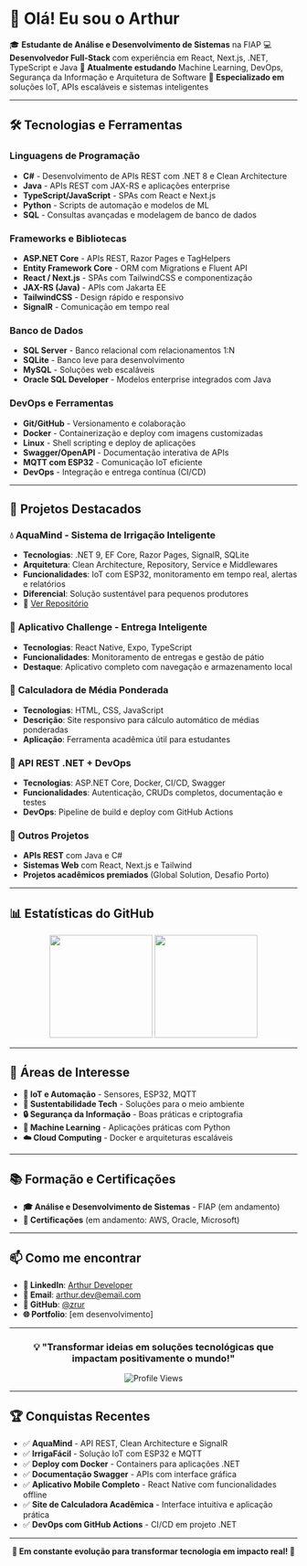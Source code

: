 # 👋 Olá! Eu sou o Arthur

🎓 **Estudante de Análise e Desenvolvimento de Sistemas** na FIAP
💻 **Desenvolvedor Full-Stack** com experiência em React, Next.js, .NET, TypeScript e Java
🌱 **Atualmente estudando** Machine Learning, DevOps, Segurança da Informação e Arquitetura de Software
🚀 **Especializado em** soluções IoT, APIs escaláveis e sistemas inteligentes

---

## 🛠 Tecnologias e Ferramentas

### **Linguagens de Programação**

* **C#** - Desenvolvimento de APIs REST com .NET 8 e Clean Architecture
* **Java** - APIs REST com JAX-RS e aplicações enterprise
* **TypeScript/JavaScript** - SPAs com React e Next.js
* **Python** - Scripts de automação e modelos de ML
* **SQL** - Consultas avançadas e modelagem de banco de dados

### **Frameworks e Bibliotecas**

* **ASP.NET Core** - APIs REST, Razor Pages e TagHelpers
* **Entity Framework Core** - ORM com Migrations e Fluent API
* **React / Next.js** - SPAs com TailwindCSS e componentização
* **JAX-RS (Java)** - APIs com Jakarta EE
* **TailwindCSS** - Design rápido e responsivo
* **SignalR** - Comunicação em tempo real

### **Banco de Dados**

* **SQL Server** - Banco relacional com relacionamentos 1\:N
* **SQLite** - Banco leve para desenvolvimento
* **MySQL** - Soluções web escaláveis
* **Oracle SQL Developer** - Modelos enterprise integrados com Java

### **DevOps e Ferramentas**

* **Git/GitHub** - Versionamento e colaboração
* **Docker** - Containerização e deploy com imagens customizadas
* **Linux** - Shell scripting e deploy de aplicações
* **Swagger/OpenAPI** - Documentação interativa de APIs
* **MQTT com ESP32** - Comunicação IoT eficiente
* **DevOps** - Integração e entrega contínua (CI/CD)

---

## 🚀 Projetos Destacados

### 💧 **AquaMind - Sistema de Irrigação Inteligente**

* **Tecnologias**: .NET 9, EF Core, Razor Pages, SignalR, SQLite
* **Arquitetura**: Clean Architecture, Repository, Service e Middlewares
* **Funcionalidades**: IoT com ESP32, monitoramento em tempo real, alertas e relatórios
* **Diferencial**: Solução sustentável para pequenos produtores
* 🔗 [Ver Repositório](https://github.com/zrur/AquaMind)

### 📱 **Aplicativo Challenge - Entrega Inteligente**

* **Tecnologias**: React Native, Expo, TypeScript
* **Funcionalidades**: Monitoramento de entregas e gestão de pátio
* **Destaque**: Aplicativo completo com navegação e armazenamento local

### 🧮 **Calculadora de Média Ponderada**

* **Tecnologias**: HTML, CSS, JavaScript
* **Descrição**: Site responsivo para cálculo automático de médias ponderadas
* **Aplicação**: Ferramenta acadêmica útil para estudantes

### 🧩 **API REST .NET + DevOps**

* **Tecnologias**: ASP.NET Core, Docker, CI/CD, Swagger
* **Funcionalidades**: Autenticação, CRUDs completos, documentação e testes
* **DevOps**: Pipeline de build e deploy com GitHub Actions

### 💼 **Outros Projetos**

* **APIs REST** com Java e C#
* **Sistemas Web** com React, Next.js e Tailwind
* **Projetos acadêmicos premiados** (Global Solution, Desafio Porto)

---

## 📊 Estatísticas do GitHub

<div align="center">
  <img height="180em" src="https://github-readme-stats.vercel.app/api?username=zrur&show_icons=true&theme=dracula&include_all_commits=true&count_private=true"/>
  <img height="180em" src="https://github-readme-stats.vercel.app/api/top-langs/?username=zrur&layout=compact&langs_count=8&theme=dracula"/>
</div>

---

## 🎯 Áreas de Interesse

* **🤖 IoT e Automação** - Sensores, ESP32, MQTT
* **🌱 Sustentabilidade Tech** - Soluções para o meio ambiente
* **🔒 Segurança da Informação** - Boas práticas e criptografia
* **🧠 Machine Learning** - Aplicações práticas com Python
* **☁️ Cloud Computing** - Docker e arquiteturas escaláveis

---

## 📚 Formação e Certificações

* **🎓 Análise e Desenvolvimento de Sistemas** - FIAP (em andamento)
* **📜 Certificações** (em andamento: AWS, Oracle, Microsoft)

---

## 📫 Como me encontrar

* **💼 LinkedIn**: [Arthur Developer]([https://linkedin.com/in/arthur-dev](https://www.linkedin.com/in/arthur-ramos-dos-santos-689a30230/))
* **📧 Email**: [arthur.dev@email.com](mailto:arthuramossan@gmail.com)
* **🐙 GitHub**: [@zrur](https://github.com/zrur)
* **🌐 Portfolio**: \[em desenvolvimento]

---

<div align="center">

### 💡 "Transformar ideias em soluções tecnológicas que impactam positivamente o mundo!"

![Profile Views](https://komarev.com/ghpvc/?username=zrur\&color=blue\&style=flat-square)

</div>

---

## 🏆 Conquistas Recentes

* ✅ **AquaMind** - API REST, Clean Architecture e SignalR
* ✅ **IrrigaFácil** - Solução IoT com ESP32 e MQTT
* ✅ **Deploy com Docker** - Containers para aplicações .NET
* ✅ **Documentação Swagger** - APIs com interface gráfica
* ✅ **Aplicativo Mobile Completo** - React Native com funcionalidades offline
* ✅ **Site de Calculadora Acadêmica** - Interface intuitiva e aplicação prática
* ✅ **DevOps com GitHub Actions** - CI/CD em projeto .NET

---

<div align="center">
  <strong>🚀 Em constante evolução para transformar tecnologia em impacto real! 🚀</strong>
</div>
